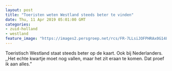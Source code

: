 ```yaml
---
layout: post
title: "Toeristen weten Westland steeds beter te vinden"
date: Thu, 11 Apr 2019 05:01:00 GMT
categories: 
- zuid-holland 
- westland 
feature_image: "https://images2.persgroep.net/rcs/FR-7LLsiJOFPHRAx0G1487QPw4s/diocontent/68564758/_fitwidth/400/?appId=21791a8992982cd8da851550a453bd7f&quality=0.7"
---
```


Toeristisch Westland staat steeds beter op de kaart. Ook bij Nederlanders. ,,Het echte kwartje moet nog vallen, maar het zit eraan te komen. Dat proef ik aan alles.”
